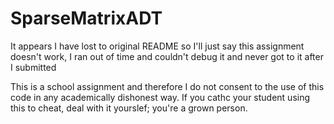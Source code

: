 # SparseMatrixADT

It appears I have lost to original README so I'll just say this assignment doesn't work, I ran out of time and couldn't debug it and never got to it after I submitted

This is a school assignment and therefore I do not consent to the use of this code in any academically dishonest way. If you cathc your student using this to cheat, deal with it yourslef; you're a grown person.
